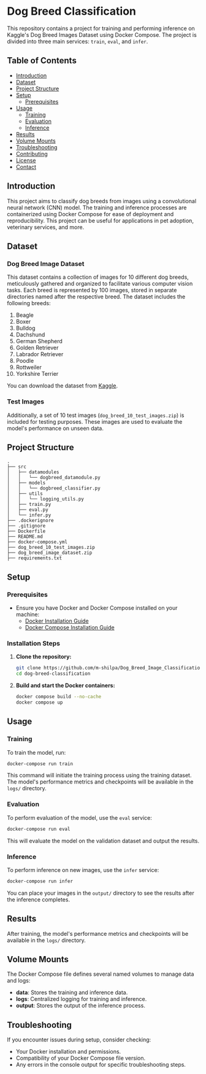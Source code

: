 # Dog Breed Classification

This repository contains a project for training and performing inference on Kaggle's Dog Breed Images Dataset using Docker Compose. The project is divided into three main services: `train`, `eval`, and `infer`.

## Table of Contents

- [Introduction](#introduction)
- [Dataset](#dataset)
- [Project Structure](#project-structure)
- [Setup](#setup)
  - [Prerequisites](#prerequisites)
- [Usage](#usage)
  - [Training](#training)
  - [Evaluation](#evaluation)
  - [Inference](#inference)
- [Results](#results)
- [Volume Mounts](#volume-mounts)
- [Troubleshooting](#troubleshooting)
- [Contributing](#contributing)
- [License](#license)
- [Contact](#contact)

## Introduction

This project aims to classify dog breeds from images using a convolutional neural network (CNN) model. The training and inference processes are containerized using Docker Compose for ease of deployment and reproducibility. This project can be useful for applications in pet adoption, veterinary services, and more.

## Dataset

### Dog Breed Image Dataset

This dataset contains a collection of images for 10 different dog breeds, meticulously gathered and organized to facilitate various computer vision tasks. Each breed is represented by 100 images, stored in separate directories named after the respective breed. The dataset includes the following breeds:

1. Beagle
2. Boxer
3. Bulldog
4. Dachshund
5. German Shepherd
6. Golden Retriever
7. Labrador Retriever
8. Poodle
9. Rottweiler
10. Yorkshire Terrier

You can download the dataset from [Kaggle](https://www.kaggle.com/datasets/khushikhushikhushi/dog-breed-image-dataset).

### Test Images

Additionally, a set of 10 test images (`dog_breed_10_test_images.zip`) is included for testing purposes. These images are used to evaluate the model's performance on unseen data.

## Project Structure

```
.
├── src
│   ├── datamodules
│   │   └── dogbreed_datamodule.py
│   ├── models
│   │   └── dogbreed_classifier.py
│   ├── utils
│   │   └── logging_utils.py
│   ├── train.py
│   ├── eval.py
│   └── infer.py
├── .dockerignore
├── .gitignore
├── Dockerfile
├── README.md
├── docker-compose.yml
├── dog_breed_10_test_images.zip
├── dog_breed_image_dataset.zip
├── requirements.txt
```

## Setup

### Prerequisites

- Ensure you have Docker and Docker Compose installed on your machine:
  - [Docker Installation Guide](https://docs.docker.com/get-docker/)
  - [Docker Compose Installation Guide](https://docs.docker.com/compose/install/)

### Installation Steps

1. **Clone the repository:**
   ```bash
   git clone https://github.com/m-shilpa/Dog_Breed_Image_Classification
   cd dog-breed-classification
   ```

2. **Build and start the Docker containers:**
   ```bash
   docker compose build --no-cache
   docker compose up
   ```

## Usage

### Training

To train the model, run:
```bash
docker-compose run train
```
This command will initiate the training process using the training dataset. The model's performance metrics and checkpoints will be available in the `logs/` directory.

### Evaluation

To perform evaluation of the model, use the `eval` service:
```bash
docker-compose run eval
```
This will evaluate the model on the validation dataset and output the results.

### Inference

To perform inference on new images, use the `infer` service:
```bash
docker-compose run infer
```
You can place your images in the `output/` directory to see the results after the inference completes.

## Results

After training, the model's performance metrics and checkpoints will be available in the `logs/` directory.

## Volume Mounts

The Docker Compose file defines several named volumes to manage data and logs:

- **data**: Stores the training and inference data.
- **logs**: Centralized logging for training and inference.
- **output**: Stores the output of the inference process.

## Troubleshooting

If you encounter issues during setup, consider checking:
- Your Docker installation and permissions.
- Compatibility of your Docker Compose file version.
- Any errors in the console output for specific troubleshooting steps.

